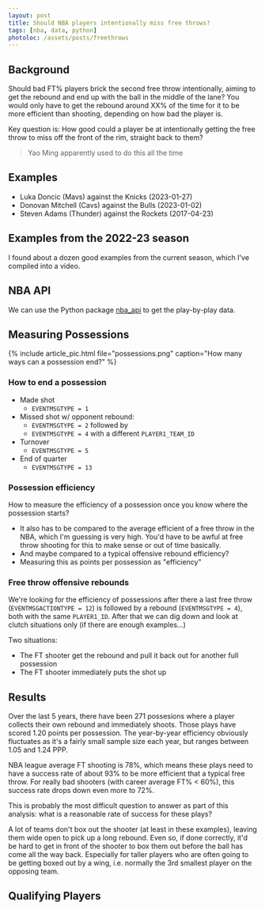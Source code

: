 ```yaml
---
layout: post
title: Should NBA players intentionally miss free throws?
tags: [nba, data, python]
photoloc: /assets/posts/freethrows
---
```


## Background
Should bad FT% players brick the second free throw intentionally, aiming to get the rebound and end up with the ball in the middle of the lane? You would only have to get the rebound around XX% of the time for it to be more efficient than shooting, depending on how bad the player is.

Key question is: How good could a player be at intentionally getting the free throw to miss off the front of the rim, straight back to them?  

> Yao Ming apparently used to do this all the time

## Examples
- Luka Doncic (Mavs) against the Knicks (2023-01-27)
- Donovan Mitchell (Cavs) against the Bulls (2023-01-02)
- Steven Adams (Thunder) against the Rockets (2017-04-23)


## Examples from the 2022-23 season
I found about a dozen good examples from the current season, which I've compiled into a video. 

## NBA API
We can use the Python package [nba_api](https://github.com/swar/nba_api) to get the play-by-play data.

## Measuring Possessions

{% include article_pic.html
   file="possessions.png"
   caption="How many ways can a possession end?"
%}

### How to end a possession
- Made shot  
	- `EVENTMSGTYPE = 1`  
- Missed shot w/ opponent rebound:  
	- `EVENTMSGTYPE = 2` followed by  
	- `EVENTMSGTYPE = 4` with a different `PLAYER1_TEAM_ID`  
- Turnover  
	- `EVENTMSGTYPE = 5`  
- End of quarter  
	- `EVENTMSGTYPE = 13`  

### Possession efficiency
How to measure the efficiency of a possession once you know where the possession starts?  

- It also has to be compared to the average efficient of a free throw in the NBA, which I'm guessing is very high. You'd have to be awful at free throw shooting for this to make sense or out of time basically.  
- And maybe compared to a typical offensive rebound efficiency?  
- Measuring this as points per possession as "efficiency"  

### Free throw offensive rebounds
We're looking for the efficiency of possessions after there a last free throw (`EVENTMSGACTIONTYPE = 12`) is followed by a rebound (`EVENTMSGTYPE = 4`), both with the same `PLAYER1_ID`. 
After that we can dig down and look at clutch situations only (if there are enough examples...)  

Two situations:
- The FT shooter get the rebound and pull it back out for another full possession
- The FT shooter immediately puts the shot up

## Results
Over the last 5 years, there have been 271 possesions where a player collects their own rebound and immediately shoots. Those plays have scored 1.20 points per possession. The year-by-year efficiency obviously fluctuates as it's a fairly small sample size each year, but ranges between 1.05 and 1.24 PPP. 


NBA league average FT shooting is 78%, which means these plays need to have a success rate of about 93% to be more efficient that a typical free throw. For really bad shooters (with career average FT% < 60%), this success rate drops down even more to 72%.

This is probably the most difficult question to answer as part of this analysis: what is a reasonable rate of success for these plays?

A lot of teams don't box out the shooter (at least in these examples), leaving them wide open to pick up a long rebound. Even so, if done correctly, it'd be hard to get in front of the shooter to box them out before the ball has come all the way back. Especially for taller players who are often going to be getting boxed out by a wing, i.e. normally the 3rd smallest player on the opposing team.

## Qualifying Players